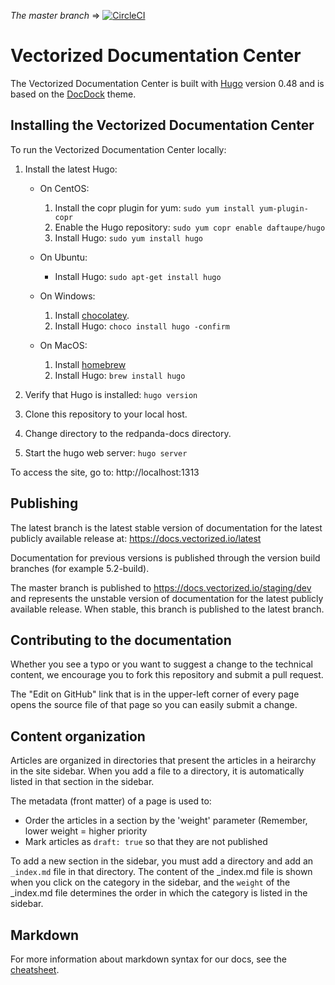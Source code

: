 _The master branch_ => [![CircleCI](https://circleci.com/gh/vectorizedio/redpanda-docs/tree/master.svg?style=svg)](https://circleci.com/gh/vectorizedio/redpanda-docs/tree/master)

# Vectorized Documentation Center

The Vectorized Documentation Center is built with [Hugo](https://gohugo.io/) version 0.48 and is based on the [DocDock](https://github.com/vjeantet/hugo-theme-docdock.git) theme.

## Installing the Vectorized Documentation Center

To run the Vectorized Documentation Center locally:

1. Install the latest Hugo:

   - On CentOS:

     1. Install the copr plugin for yum: `sudo yum install yum-plugin-copr`
     1. Enable the Hugo repository: `sudo yum copr enable daftaupe/hugo`
     1. Install Hugo: `sudo yum install hugo`

   - On Ubuntu:

     - Install Hugo: `sudo apt-get install hugo`

   - On Windows:

     1. Install [chocolatey](https://chocolatey.org/install).
     1. Install Hugo: `choco install hugo -confirm`

   - On MacOS:

     1. Install [homebrew](https://brew.sh/)
     2. Install Hugo: `brew install hugo`

1. Verify that Hugo is installed: `hugo version`
1. Clone this repository to your local host.
1. Change directory to the redpanda-docs directory.
1. Start the hugo web server: `hugo server`

To access the site, go to: http://localhost:1313

## Publishing

The latest branch is the latest stable version of documentation for the latest publicly available release at: https://docs.vectorized.io/latest

Documentation for previous versions is published through the version build branches (for example 5.2-build).

The master branch is published to https://docs.vectorized.io/staging/dev and represents the unstable version of documentation for the latest publicly available release. When stable, this branch is published to the latest branch.

## Contributing to the documentation

Whether you see a typo or you want to suggest a change to the technical content, we encourage you to fork this repository and submit a pull request.

The "Edit on GitHub" link that is in the upper-left corner of every page opens the source file of that page so you can easily submit a change.

## Content organization

Articles are organized in directories that present the articles in a heirarchy in the site sidebar. When you add a file to a directory, it is automatically listed in that section in the sidebar.

The metadata (front matter) of a page is used to:

- Order the articles in a section by the 'weight' parameter (Remember, lower weight = higher priority
- Mark articles as `draft: true` so that they are not published

To add a new section in the sidebar, you must add a directory and add an `_index.md` file in that directory. The content of the \_index.md file is shown when you click on the category in the sidebar, and the `weight` of the \_index.md file determines the order in which the category is listed in the sidebar.

## Markdown

For more information about markdown syntax for our docs, see the [cheatsheet](https://docs.vectorized.io/latest/cheatsheet).
